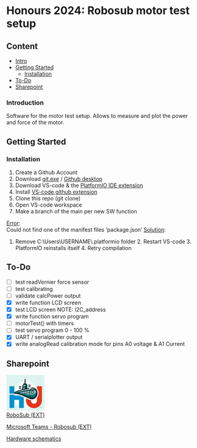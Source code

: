 
# Honours 2024: Robosub motor test setup

## Content

- [Intro](#Introduction)
- [Getting Started](#getting-started)
  - [Installation](#Installation)
- [To-Do](#to-do)
- [Sharepoint](#sharepoint)

### Introduction
Software for the motor test setup. Allows to measure and plot the power and force of the motor.

## Getting Started

### Installation 
1. Create a Github Account
2. Download [git.exe](https://git-scm.com/downloads) / [Github desktop](https://desktop.github.com/) 
3. Download VS-code & the [PlatformIO IDE extension](https://platformio.org/install/ide?install=vscode)
4. Install [VS-code github extension](https://marketplace.visualstudio.com/items?itemName=GitHub.vscode-pull-request-github)
6. Clone this repo (git clone)
7. Open VS-code workspace
8. Make a branch of the main per new SW function

<ins>Error</ins>:  
Could not find one of the manifest files ‘package.json’
<ins>Solution</ins>:  
1. Remove C:\Users\USERNAME\\.platformio folder 2. Restart VS-code 3. PlatformIO reinstalls itself 4. Retry compilation

## To-Do
- [ ] test readVernier force sensor
- [ ] test calibrating
- [ ] validate calcPower output
- [X] write function LCD screen
- [X] test LCD screen NOTE: I2C_address
- [X] write function servo program
- [ ] motorTest() with timers
- [ ] test servo program 0 - 100 %
- [x] UART / serialplotter output
- [x] write analogRead calibration mode for pins A0 voltage & A1 Current

## Sharepoint
<a href="https://hogeschoolutrecht.sharepoint.com/sites/ext_Onderzoek_robosub/Gedeelde%20documenten/Forms/AllItems.aspx" target="_blank"><img src="images/RoboSub_logo.png" alt="logo RoboSub"  width="100"/> <br> RoboSub (EXT) </a>

[Microsoft Teams - Robosub (EXT)](https://teams.microsoft.com/l/team/19%3A15CCBrzAxFNYSKObK1CGoetBEwihwAm-_twrglIF83A1%40thread.tacv2/conversations?groupId=6f8a9cd1-c804-4121-ba97-c6f4a1464002&tenantId=98932909-9a5a-4d18-ace4-7236b5b5e11d) 

<a href="https://hogeschoolutrecht.sharepoint.com/:f:/s/int_Onderwijs_honours-2023/Eiajz2l_SetFsb1aE4gwhkwBwOuPde7210CmGLjKcM_mBA?e=UAcvJS" target="_blank">Hardware schematics </a>
